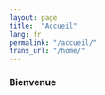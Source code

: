 ```yaml
---
layout: page
title:  "Accueil"
lang: fr
permalink: "/accueil/"
trans_url: "/home/"
---
```


### Bienvenue
